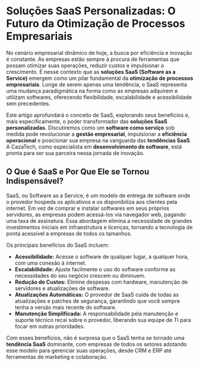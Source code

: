 # Soluções SaaS Personalizadas: O Futuro da Otimização de Processos Empresariais

No cenário empresarial dinâmico de hoje, a busca por eficiência e inovação é constante. As empresas estão sempre à procura de ferramentas que possam otimizar suas operações, reduzir custos e impulsionar o crescimento. É nesse contexto que as **soluções SaaS (Software as a Service)** emergem como um pilar fundamental da **otimização de processos empresariais**. Longe de serem apenas uma tendência, o SaaS representa uma mudança paradigmática na forma como as empresas adquirem e utilizam softwares, oferecendo flexibilidade, escalabilidade e acessibilidade sem precedentes.

Este artigo aprofundará o conceito de SaaS, explorando seus benefícios e, mais especificamente, o poder transformador das **soluções SaaS personalizadas**. Discutiremos como um **software como serviço** sob medida pode revolucionar a **gestão empresarial**, impulsionar a **eficiência operacional** e posicionar sua empresa na vanguarda das **tendências SaaS**. A CazaTech, como especialista em **desenvolvimento de software**, está pronta para ser sua parceira nessa jornada de inovação.

## O Que é SaaS e Por Que Ele se Tornou Indispensável?

SaaS, ou Software as a Service, é um modelo de entrega de software onde o provedor hospeda os aplicativos e os disponibiliza aos clientes pela internet. Em vez de comprar e instalar softwares em seus próprios servidores, as empresas podem acessá-los via navegador web, pagando uma taxa de assinatura. Essa abordagem elimina a necessidade de grandes investimentos iniciais em infraestrutura e licenças, tornando a tecnologia de ponta acessível a empresas de todos os tamanhos.

Os principais benefícios do SaaS incluem:

*   **Acessibilidade:** Acesse o software de qualquer lugar, a qualquer hora, com uma conexão à internet.
*   **Escalabilidade:** Ajuste facilmente o uso do software conforme as necessidades do seu negócio crescem ou diminuem.
*   **Redução de Custos:** Elimine despesas com hardware, manutenção de servidores e atualizações de software.
*   **Atualizações Automáticas:** O provedor de SaaS cuida de todas as atualizações e patches de segurança, garantindo que você sempre tenha a versão mais recente do software.
*   **Manutenção Simplificada:** A responsabilidade pela manutenção e suporte técnico recai sobre o provedor, liberando sua equipe de TI para focar em outras prioridades.

Com esses benefícios, não é surpresa que o SaaS tenha se tornado uma **tendência SaaS** dominante, com empresas de todos os setores adotando esse modelo para gerenciar suas operações, desde CRM e ERP até ferramentas de marketing e colaboração.

